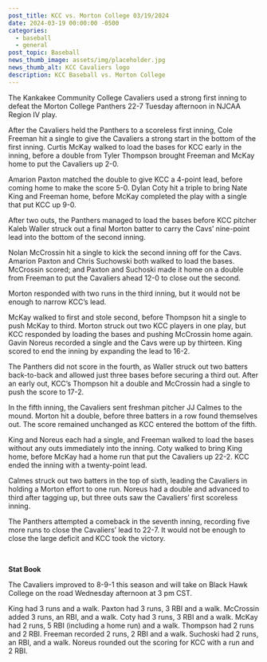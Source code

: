 ```yaml
---
post_title: KCC vs. Morton College 03/19/2024
date: 2024-03-19 00:00:00 -0500
categories:
  - baseball
  - general
post_topic: Baseball
news_thumb_image: assets/img/placeholder.jpg
news_thumb_alt: KCC Cavaliers logo
description: KCC Baseball vs. Morton College
---
```

The Kankakee Community College Cavaliers used a strong first inning to defeat the Morton College Panthers 22-7 Tuesday afternoon in NJCAA Region IV play.

After the Cavaliers held the Panthers to a scoreless first inning, Cole Freeman hit a single to give the Cavaliers a strong start in the bottom of the first inning. Curtis McKay walked to load the bases for KCC early in the inning, before a double from Tyler Thompson brought Freeman and McKay home to put the Cavaliers up 2-0.

Amarion Paxton matched the double to give KCC a 4-point lead, before coming home to make the score 5-0. Dylan Coty hit a triple to bring Nate King and Freeman home, before McKay completed the play with a single that put KCC up 9-0.

After two outs, the Panthers managed to load the bases before KCC pitcher Kaleb Waller struck out a final Morton batter to carry the Cavs’ nine-point lead into the bottom of the second inning.

Nolan McCrossin hit a single to kick the second inning off for the Cavs. Amarion Paxton and Chris Suchowski both walked to load the bases. McCrossin scored; and Paxton and Suchoski made it home on a double from Freeman to put the Cavaliers ahead 12-0 to close out the second.

Morton responded with two runs in the third inning, but it would not be enough to narrow KCC’s lead.

McKay walked to first and stole second, before Thompson hit a single to push McKay to third. Morton struck out two KCC players in one play, but KCC responded by loading the bases and pushing McCrossin home again. Gavin Noreus recorded a single and the Cavs were up by thirteen. King scored to end the inning by expanding the lead to 16-2.

The Panthers did not score in the fourth, as Waller struck out two batters back-to-back and allowed just three bases before securing a third out. After an early out, KCC’s Thompson hit a double and McCrossin had a single to push the score to 17-2.

In the fifth inning, the Cavaliers sent freshman pitcher JJ Calmes to the mound. Morton hit a double, before three batters in a row found themselves out. The score remained unchanged as KCC entered the bottom of the fifth.

King and Noreus each had a single, and Freeman walked to load the bases without any outs immediately into the inning. Coty walked to bring King home, before McKay had a home run that put the Cavaliers up 22-2. KCC ended the inning with a twenty-point lead.

Calmes struck out two batters in the top of sixth, leading the Cavaliers in holding a Morton effort to one run. Noreus had a double and advanced to third after tagging up, but three outs saw the Cavaliers’ first scoreless inning.

The Panthers attempted a comeback in the seventh inning, recording five more runs to close the Cavaliers’ lead to 22-7. It would not be enough to close the large deficit and KCC took the victory.

&nbsp;

**Stat Book**

The Cavaliers improved to 8-9-1 this season and will take on Black Hawk College on the road Wednesday afternoon at 3 pm CST.

King had 3 runs and a walk. Paxton had 3 runs, 3 RBI and a walk. McCrossin added 3 runs, an RBI, and a walk. Coty had 3 runs, 3 RBI and a walk. McKay had 2 runs, 5 RBI (including a home run) and a walk. Thompson had 2 runs and 2 RBI. Freeman recorded 2 runs, 2 RBI and a walk. Suchoski had 2 runs, an RBI, and a walk. Noreus rounded out the scoring for KCC with a run and 2 RBI.